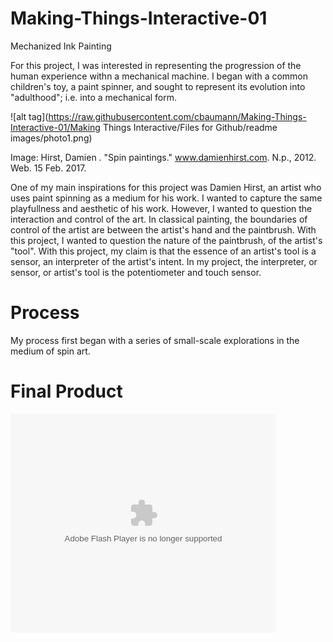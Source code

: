 # Making-Things-Interactive-01
Mechanized Ink Painting 

  For this project, I was interested in representing the progression of the human experience withn a mechanical machine. I began with a common children's toy, a paint spinner, and sought to represent its evolution into "adulthood"; i.e. into a mechanical form.

![alt tag](https://raw.githubusercontent.com/cbaumann/Making-Things-Interactive-01/Making Things Interactive/Files for Github/readme images/photo1.png)

Image: Hirst, Damien . "Spin paintings." www.damienhirst.com. N.p., 2012. Web. 15 Feb. 2017.

  One of my main inspirations for this project was Damien Hirst, an artist who uses paint spinning as a medium for his work. I wanted to capture the same playfullness and aesthetic of his work. However, I wanted to question the interaction and control of the art. In classical painting, the boundaries of control of the artist are between the artist's hand and the paintbrush. With this project, I wanted to question the nature of the paintbrush, of the artist's "tool". With this project, my claim is that the essence of an artist's tool is a sensor, an interpreter of the artist's intent. In my project, the interpreter, or sensor, or artist's tool is the potentiometer and touch sensor. 

# Process 

  My process first began with a series of small-scale explorations in the medium of spin art. 
  
 
# Final Product

  <object width="425" height="350">
  <param name="movie" value="https://www.youtube.com/watch?v=zS0b-3Y6ktA" />
  <param name="wmode" value="transparent" />
  <embed src="https://www.youtube.com/watch?v=zS0b-3Y6ktA"
         type="application/x-shockwave-flash"
         wmode="transparent" width="425" height="350" />
</object>

